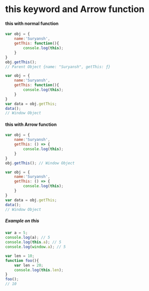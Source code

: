 # this keyword and Arrow function

#### this with normal function
```javascript
var obj = {
	name:'Suryansh',
	getThis: function(){
		console.log(this);
	}
}
obj.getThis(); 
// Parent Object {name: "Suryansh", getThis: ƒ}
```

```javascript
var obj = {
	name:'Suryansh',
	getThis: function(){
		console.log(this);
	}
}
var data = obj.getThis;
data(); 
// Window Object
```

#### this with Arrow function
```javascript
var obj = {
	name:'Suryansh',
	getThis: () => {
		console.log(this);
	}
}
obj.getThis(); // Window Object
```

```javascript
var obj = {
	name:'Suryansh',
	getThis: () => {
		console.log(this);
	}
}
var data = obj.getThis;
data(); 
// Window Object
```

##### Example on this

```javascript
var a = 5;
console.log(a); // 5
console.log(this.a); // 5
console.log(window.a); // 5
```

```javascript
var len = 10;
function foo(){
	var len = 20;
	console.log(this.len);
}
foo();
// 10
```
